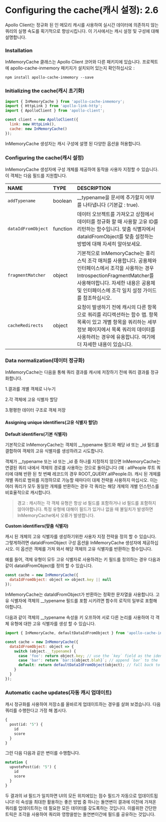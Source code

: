 # Configuring the cache\(캐시 설정\): 2.6

Apollo Client는 정규화 된 인 메모리 캐시를 사용하여 실시간 데이터에 의존하지 않는 쿼리의 실행 속도를 획기적으로 향상시킵니다. 이 기사에서는 캐시 설정 및 구성에 대해 설명합니다.

### Installation <a id="installation"></a>

InMemoryCache 클래스는 Apollo Client 코어와 다른 패키지에 있습니다. 프로젝트에 apollo-cache-inmemory 패키지가 설치되어 있는지 확인하십시오 :

```text
npm install apollo-cache-inmemory --save
```

### Initializing the cache\(캐시 초기화\) <a id="initializing-the-cache"></a>

```javascript
import { InMemoryCache } from 'apollo-cache-inmemory';
import { HttpLink } from 'apollo-link-http';
import { ApolloClient } from 'apollo-client';

const client = new ApolloClient({
  link: new HttpLink(),
  cache: new InMemoryCache()
});
```

InMemoryCache 생성자는 캐시 구성에 설명 된 다양한 옵션을 허용합니다.

### Configuring the cache\(캐시 설정\) <a id="configuring-the-cache"></a>

InMemoryCache 생성자에 구성 개체를 제공하여 동작을 사용자 지정할 수 있습니다. 이 객체는 다음 필드를 지원합니다.

| NAME | TYPE | DESCRIPTION |
| :--- | :--- | :--- |
| `addTypename` | boolean | \_\_typename을 문서에 추가할지 여부를 나타냅니다 \(기본값 : true\). |
| `dataIdFromObject` | function | 데이터 오브젝트를 가져오고 상점에서 데이터를 정규화 할 때 사용할 고유 ID를 리턴하는 함수입니다. 맞춤 식별자에서 dataIdFromObject를 맞춤 설정하는 방법에 대해 자세히 알아보세요. |
| `fragmentMatcher` | object | 기본적으로 InMemoryCache는 휴리스틱 조각 매처를 사용합니다. 공용체와 인터페이스에서 조각을 사용하는 경우 IntrospectionFragmentMatcher를 사용해야합니다. 자세한 내용은 공용체 및 인터페이스에 조각 일치 설정 가이드를 참조하십시오. |
| `cacheRedirects` | object | 요청이 발생하기 전에 캐시의 다른 항목으로 쿼리를 리디렉션하는 함수 맵. 항목 목록이 있고 개별 항목을 쿼리하는 세부 정보 페이지에서 목록 쿼리의 데이터를 사용하려는 경우에 유용합니다. 여기에 더 자세한 내용이 있습니다. |

### Data normalization\(데이터 정규화\) <a id="data-normalization"></a>

InMemoryCache는 다음을 통해 쿼리 결과를 캐시에 저장하기 전에 쿼리 결과를 정규화합니다.

1.결과를 개별 객체로 나누기 

2.각 객체에 고유 식별자 할당 

3.평평한 데이터 구조로 객체 저장

#### Assigning unique identifiers\(고유 식별자 할당\) <a id="assigning-unique-identifiers"></a>

**Default identifiers\(기본 식별자\)**

기본적으로 InMemoryCache는 객체의 \_\_typename 필드와 해당 id 또는 \_id 필드를 결합하여 객체의 고유 식별자를 생성하려고 시도합니다.

객체가 \_\_typename 또는 id 또는 \_id 중 하나를 지정하지 않으면 InMemoryCache는 연결된 쿼리 내에서 객체의 경로를 사용하는 것으로 돌아갑니다 \(예 : allPeople 루트 쿼리에 대해 반환 된 첫 번째 레코드의 경우 ROOT\_QUERY.allPeople.0\). 캐시 된 개체를 개별 쿼리로 범위를 지정하므로 가능할 때마다이 대체 전략을 사용하지 마십시오. 이는 여러 쿼리가 모두 동일한 개체를 반환하는 경우 각 쿼리는 해당 개체의 개별 인스턴스를 비효율적으로 캐시합니다.

> 경고 : 캐시하는 각 객체 유형은 항상 id 필드를 포함하거나 id 필드를 포함하지 않아야합니다. 특정 유형에 대해이 필드가 있거나 없을 때 불일치가 발생하면 InMemoryCache에서 오류가 발생합니다.

**Custom identifiers\(맞춤 식별자\)**

캐시 된 개체의 고유 식별자를 생성하기위한 사용자 지정 전략을 정의 할 수 있습니다. 그렇게하려면 dataIdFromObject 구성 옵션을 InMemoryCache 생성자에 제공하십시오. 이 옵션은 객체를 가져 와서 해당 객체의 고유 식별자를 반환하는 함수입니다.

예를 들어, 객체 유형이 모두 고유 식별자로 사용하려는 키 필드를 정의하는 경우 다음과 같이 dataIdFromObject를 정의 할 수 있습니다.

```javascript
const cache = new InMemoryCache({
  dataIdFromObject: object => object.key || null
});
```

InMemoryCache는 dataIdFromObject가 반환하는 정확한 문자열을 사용합니다. 고유 식별자에 객체의 \_\_typename 필드를 포함 시키려면 함수의 로직의 일부로 포함해야합니다.

다음과 같이 객체의 \_\_typename 속성을 키 오프하여 서로 다른 논리를 사용하여 각 객체 유형에 대한 고유 식별자를 생성 할 수 있습니다.

```javascript
import { InMemoryCache, defaultDataIdFromObject } from 'apollo-cache-inmemory';

const cache = new InMemoryCache({
  dataIdFromObject: object => {
    switch (object.__typename) {
      case 'foo': return object.key; // use the `key` field as the identifier
      case 'bar': return `bar:${object.blah}`; // append `bar` to the `blah` field as the identifier
      default: return defaultDataIdFromObject(object); // fall back to default handling
    }
  }
});
```

### Automatic cache updates\(자동 캐시 업데이트\) <a id="automatic-cache-updates"></a>

캐시 정규화를 사용하여 저장소를 올바르게 업데이트하는 경우를 살펴 보겠습니다. 다음 쿼리를 수행한다고 가정 해 봅시다.

```graphql
{
  post(id: '5') {
    id
    score
  }
}
```

그런 다음 다음과 같은 변이를 수행합니다.

```graphql
mutation {
  upvotePost(id: '5') {
    id
    score
  }
}
```

두 결과의 id 필드가 일치하면 UI의 모든 위치에있는 점수 필드가 자동으로 업데이트됩니다! 이 속성을 최대한 활용하는 좋은 방법 중 하나는 돌연변이 결과에 이전에 가져온 쿼리를 업데이트하는 데 필요한 모든 데이터를 갖도록하는 것입니다. 이를위한 간단한 트릭은 조각을 사용하여 쿼리와 영향을받는 돌연변이간에 필드를 공유하는 것입니다.

